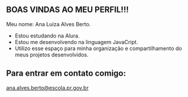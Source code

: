 BOAS VINDAS AO MEU PERFIL!!!
-
Meu nome: Ana Luiza Alves Berto.

 * Estou estudando na Alura.
 * Estou me desenvolvendo na linguagem JavaCript.
 * Utilizo esse espaço para minha organização e compartilhamento do meus projetos desenvolvidos.

Para entrar em contato comigo:
-
ana.alves.berto@escola.pr.gov.br
